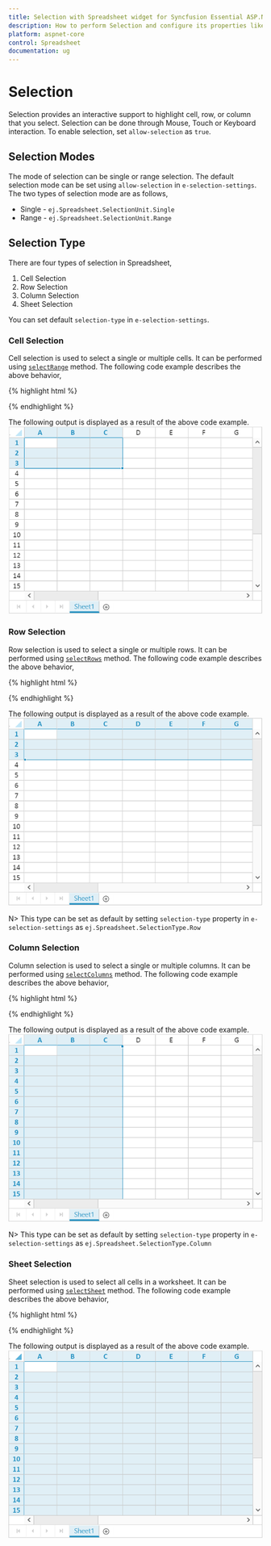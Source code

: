 ```yaml
---
title: Selection with Spreadsheet widget for Syncfusion Essential ASP.NET Core
description: How to perform Selection and configure its properties like selection type, selection mode etc.
platform: aspnet-core
control: Spreadsheet
documentation: ug
---
```

# Selection

Selection provides an interactive support to highlight cell, row, or column that you select. Selection can be done through Mouse, Touch or Keyboard interaction. To enable selection, set `allow-selection` as `true`.

## Selection Modes

The mode of selection can be single or range selection. The default selection mode can be set using `allow-selection` in `e-selection-settings`.
The two types of selection mode are as follows,

* Single - `ej.Spreadsheet.SelectionUnit.Single`
* Range - `ej.Spreadsheet.SelectionUnit.Range`

## Selection Type

There are four types of selection in Spreadsheet,

1. Cell Selection
2. Row Selection
3. Column Selection
4. Sheet Selection

You can set default `selection-type` in `e-selection-settings`.

### Cell Selection 

Cell selection is used to select a single or multiple cells. It can be performed using [`selectRange`](https://help.syncfusion.com/api/js/ejspreadsheet#methods:xlselection-selectrange "selectRange") method. 
The following code example describes the above behavior,

{% highlight html %}

<ej-spread-sheet id="Spreadsheet" load-complete ="loadComplete"></ej-spread-sheet>

<script type="text/javascript">
        function loadComplete(args) {
            this.XLSelection.selectRange("A1:C3");
            this.XLDragFill.positionAutoFillElement();
        }
</script>

{% endhighlight %}

The following output is displayed as a result of the above code example.
![](Selection_images/Selection_img1.png)

### Row Selection 

Row selection is used to select a single or multiple rows. It can be performed using [`selectRows`](https://help.syncfusion.com/api/js/ejspreadsheet#methods:xlselection-selectrows "selectRows") method.
The following code example describes the above behavior,

{% highlight html %}

<ej-spread-sheet id="Spreadsheet" load-complete ="loadComplete"></ej-spread-sheet>

<script type="text/javascript">
        function loadComplete(args) {
            this.XLSelection.selectRows(0, 2);
            this.XLDragFill.positionAutoFillElement();
        }
</script>

{% endhighlight %}

The following output is displayed as a result of the above code example.
![](Selection_images/Selection_img2.png)

N> This type can be set as default by setting `selection-type` property in `e-selection-settings` as `ej.Spreadsheet.SelectionType.Row`

### Column Selection

Column selection is used to select a single or multiple columns. It can be performed using [`selectColumns`](https://help.syncfusion.com/api/js/ejspreadsheet#methods:xlselection-selectcolumns "selectColumns") method.
The following code example describes the above behavior,

{% highlight html %}

<ej-spread-sheet id="Spreadsheet" load-complete ="loadComplete"></ej-spread-sheet>

<script type="text/javascript">
        function loadComplete(args) {
            this.XLSelection.selectColumns(0, 2);
            this.XLDragFill.positionAutoFillElement();
        }
</script>

{% endhighlight %}

The following output is displayed as a result of the above code example.
![](Selection_images/Selection_img3.png)

N> This type can be set as default by setting `selection-type` property in `e-selection-settings` as `ej.Spreadsheet.SelectionType.Column`

### Sheet Selection

Sheet selection is used to select all cells in a worksheet.  It can be performed using [`selectSheet`](https://help.syncfusion.com/api/js/ejspreadsheet#methods:xlselection-selectsheet "selectSheet") method.
The following code example describes the above behavior,

{% highlight html %}

<ej-spread-sheet id="Spreadsheet" load-complete ="loadComplete"></ej-spread-sheet>

<script type="text/javascript">
        function loadComplete(args) {
            this.XLSelection.selectSheet();
        }
</script>

{% endhighlight %}

The following output is displayed as a result of the above code example. 
![](Selection_images/Selection_img4.png)